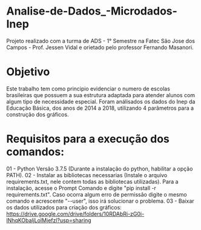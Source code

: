 # Analise-de-Dados_-Microdados-Inep
Projeto realizado com a turma de ADS - 1° Semestre na Fatec São Jose dos Campos - Prof. Jessen Vidal e orietado pelo professor Fernando Masanori.

# Objetivo
Este trabalho tem como principio evidenciar o numero de escolas brasileiras que possuem a sua estrutura adaptada para atender alunos com algum tipo de necessidade especial. Foram análisados os dados do Inep da Educação Básica, dos anos de 2014 a 2018, utilizando 4 parâmetros para a construção dos gráficos.

# Requisitos para a execução dos comandos:
01 - Python Versão 3.7.5 (Durante a instalação do python, habilitar a opção PATH).
02 - Instalar as bibliotecas necessarias (Instale o arquivo requirements.txt, nele contem todas as bibliotecas utilizadas). Para a instalação, acesse o Prompt Comando e digite "pip install -r requirements.txt". Caso ocorra algum erro de permissão digite o mesmo comando e acrescente "--user", isso irá solucionar o problema.
03 - Baixar os dados utilizados para criação dos gráficos: https://drive.google.com/drive/folders/10RDAbRi-zG0i-lNhqKObaljLoIMjefzl?usp=sharing
